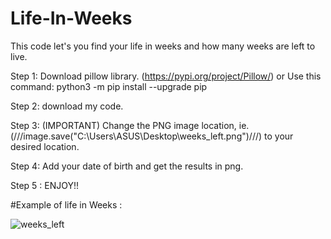 # Life-In-Weeks
This code let's you find your life in weeks and how many weeks are left to live.

Step 1: Download pillow library. (https://pypi.org/project/Pillow/)
        or
        Use this command: python3 -m pip install --upgrade pip

Step 2: download my code.

Step 3: (IMPORTANT) Change the PNG image location, ie.(///image.save("C:\\Users\\ASUS\\Desktop\\weeks_left.png")///) to your desired location. 

Step 4: Add your date of birth and get the results in png.

Step 5 : ENJOY!!

#Example of life in Weeks :



![weeks_left](https://github.com/adarshatimsina/Life-In-Weeks/assets/108563187/906bb5b9-d4f9-4651-aa94-bbc18010ff46)
